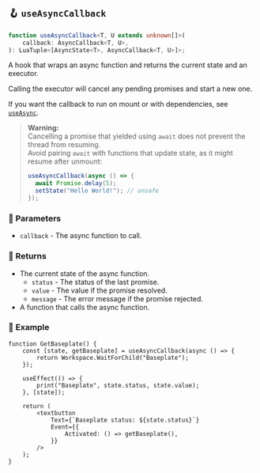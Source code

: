 ## 🪝 `useAsyncCallback`

```ts
function useAsyncCallback<T, U extends unknown[]>(
	callback: AsyncCallback<T, U>,
): LuaTuple<[AsyncState<T>, AsyncCallback<T, U>]>;
```

A hook that wraps an async function and returns the current state and an executor.

Calling the executor will cancel any pending promises and start a new one.

If you want the callback to run on mount or with dependencies, see [`useAsync`](../use-async).

> **Warning:**  
> Cancelling a promise that yielded using `await` does not prevent the thread from resuming.  
> Avoid pairing `await` with functions that update state, as it might resume after unmount:
>
> ```ts
> useAsyncCallback(async () => {
> 	await Promise.delay(5);
> 	setState("Hello World!"); // unsafe
> });
> ```

### 📕 Parameters

-   `callback` - The async function to call.

### 📗 Returns

-   The current state of the async function.
    -   `status` - The status of the last promise.
    -   `value` - The value if the promise resolved.
    -   `message` - The error message if the promise rejected.
-   A function that calls the async function.

### 📘 Example

```tsx
function GetBaseplate() {
	const [state, getBaseplate] = useAsyncCallback(async () => {
		return Workspace.WaitForChild("Baseplate");
	});

	useEffect(() => {
		print("Baseplate", state.status, state.value);
	}, [state]);

	return (
		<textbutton
			Text={`Baseplate status: ${state.status}`}
			Event={{
				Activated: () => getBaseplate(),
			}}
		/>
	);
}
```
